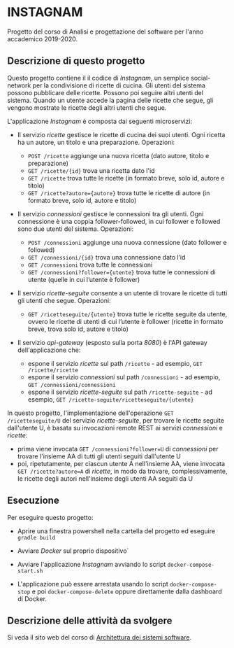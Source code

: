 # INSTAGNAM 

Progetto del corso di Analisi e progettazione del software per l'anno accademico 2019-2020. 


## Descrizione di questo progetto 

Questo progetto contiene il il codice di *Instagnam*, un semplice social-network per la condivisione di ricette di cucina. 
Gli utenti del sistema possono pubblicare delle ricette. 
Possono poi seguire altri utenti del sistema. 
Quando un utente accede la pagina delle ricette che segue, gli vengono mostrate le ricette degli altri utenti che segue. 

L'applicazione *Instagnam* è composta dai seguenti microservizi: 

* Il servizio *ricette* gestisce le ricette di cucina dei suoi utenti. 
  Ogni ricetta ha un autore, un titolo e una preparazione. 
  Operazioni: 
  * `POST /ricette` aggiunge una nuova ricetta (dato autore, titolo e preparazione)
  * `GET /ricette/{id}` trova una ricetta dato l'id 
  * `GET /ricette` trova tutte le ricette (in formato breve, solo id, autore e titolo)
  * `GET /ricette?autore={autore}` trova tutte le ricette di autore (in formato breve, solo id, autore e titolo)
  
* Il servizio *connessioni* gestisce le connessioni tra gli utenti. 
  Ogni connessione è una coppia follower-followed, in cui follower e followed sono due utenti del sistema. 
  Operazioni: 
  * `POST /connessioni` aggiunge una nuova connessione (dato follower e followed)
  * `GET /connessioni/{id}` trova una connessione dato l’id 
  * `GET /connessioni` trova tutte le connessioni
  * `GET /connessioni?follower={utente}` trova tutte le connessioni di utente (quelle in cui l’utente è follower)

* Il servizio *ricette-seguite* consente a un utente di trovare le ricette di tutti gli utenti che segue. 
  Operazioni: 
  * `GET /ricetteseguite/{utente}` trova tutte le ricette seguite da utente, ovvero le ricette di utenti di cui l’utente è follower (ricette in formato breve, trova solo id, autore e titolo)
  
* Il servizio *api-gateway* (esposto sulla porta *8080*) è l'API gateway dell'applicazione che: 
  * espone il servizio *ricette* sul path `/ricette` - ad esempio, `GET /ricette/ricette`
  * espone il servizio *connessioni* sul path `/connessioni` - ad esempio, `GET /connessioni/connessioni`
  * espone il servizio *ricette-seguite* sul path `/ricette-seguite` - ad esempio, `GET /ricette-seguite/ricetteseguite/{utente}`

In questo progetto, l'implementazione dell'operazione `GET /ricetteseguite/U` del servizio *ricette-seguite*, 
per trovare le ricette seguite dall'utente U, è basata su invocazioni remote REST ai servizi *connessioni* e *ricette*: 
* prima viene invocata `GET /connessioni?follower=U` di *connessioni* 
  per trovare l'insieme AA di tutti gli utenti seguiti dall'utente U 
* poi, ripetutamente, per ciascun utente A nell'insieme AA, viene invocata `GET /ricette?autore=A` di *ricette*, 
  in modo da trovare, complessivamente, le ricette degli autori nell'insieme degli utenti AA seguiti da U 


## Esecuzione 

Per eseguire questo progetto: 

* Aprire una finestra powershell nella cartella del progetto ed eseguire `gradle build`

* Avviare *Docker* sul proprio dispositivo`

* Avviare l'applicazione *Instagnam* avviando lo script `docker-compose-start.sh` 

* L'applicazione può essere arrestata usando lo script `docker-compose-stop` e poi `docker-compose-delete` oppure direttamente dalla dashboard di Docker. 


## Descrizione delle attività da svolgere 

Si veda il sito web del corso di [Architettura dei sistemi software](http://cabibbo.dia.uniroma3.it/asw/).
